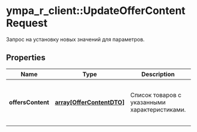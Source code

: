 # ympa_r_client::UpdateOfferContentRequest

Запрос на установку новых значений для параметров.

## Properties
Name | Type | Description | Notes
------------ | ------------- | ------------- | -------------
**offersContent** | [**array[OfferContentDTO]**](OfferContentDTO.md) | Список товаров с указанными характеристиками. | [Max. items: 100] [Min. items: 1] 



